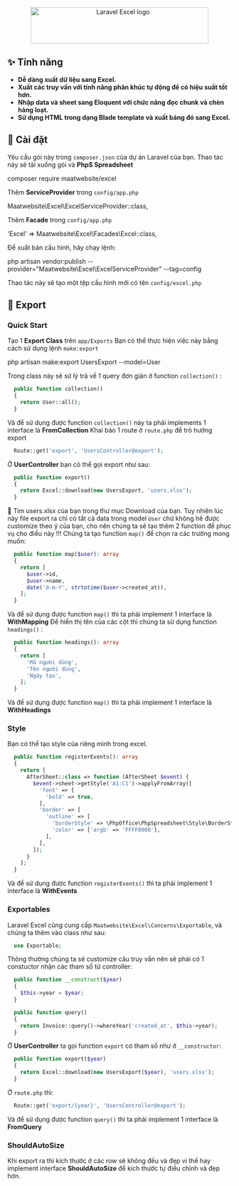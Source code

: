 <p align="center">
<img src="https://user-images.githubusercontent.com/7728097/67977317-26178100-fc18-11e9-943e-c5302ca32622.png" width="400" height="82" alt="Laravel Excel logo">
</p>

## ✨ Tính năng
- **Dễ dàng xuất dữ liệu sang Excel.**
- **Xuất các truy vấn với tính năng phân khúc tự động để có hiệu suất tốt hơn.**
- **Nhập data và sheet sang Eloquent với chức năng đọc chunk và chèn hàng loạt.**
- **Sử dụng HTML trong dạng Blade template và xuất bảng đó sang Excel.**

## 🔧 Cài đặt
Yêu cầu gói này trong `composer.json` của dự án Laravel của bạn. Thao tác này sẽ tải xuống gói và **PhpS Spreadsheet**

  composer require maatwebsite/excel

Thêm **ServiceProvider** trong `config/app.php`

  Maatwebsite\Excel\ExcelServiceProvider::class,

Thêm **Facade** trong `config/app.php`

  'Excel' => Maatwebsite\Excel\Facades\Excel::class,

Để xuất bản cấu hình, hãy chạy lệnh:

  php artisan vendor:publish --provider="Maatwebsite\Excel\ExcelServiceProvider" --tag=config

Thao tác này sẽ tạo một tệp cấu hình mới có tên `config/excel.php`

## 🚀 Export
### Quick Start
Tạo 1 **Export Class** trên `app/Exports`
Bạn có thể thực hiện việc này bằng cách sử dụng lệnh `make:export`

  php artisan make:export UsersExport --model=User

Trong class này sẽ sử lý trả về 1 query đơn giản ở function `collection()` :

```php
  public function collection()
  {
    return User::all();
  }
```

Và để sử dụng được function `collection()` này ta phải implements 1 interface là **FromCollection**
Khai báo 1 route ở `route.php` để trỏ hướng export

```php
  Route::get('export', 'UsersController@export');
```

Ở **UserController** bạn có thể gọi export như sau:

```php
  public function export() 
  {
    return Excel::download(new UsersExport, 'users.xlsx');
  }
```

📄 Tìm users.xlsx của bạn trong thư mục Download của bạn. 
Tuy nhiên lúc này file export ra chỉ có tất cả data trong model `User` chứ không hề được customize theo ý của bạn, cho nên chúng ta sẽ tạo thêm 2 function để phục vụ cho điều này !!!
Chúng ta tạo function `map()` để chọn ra các trường mong muốn:

```php
  public function map($user): array
  {
    return [
      $user->id,
      $user->name,
      date('d-m-Y', strtotime($user->created_at)),
    ];
  }
```

Và để sử dụng được function `map()` thì ta phải implement 1 interface là **WithMapping**
Để hiển thị tên của các cột thì chúng ta sử dụng function `headings()` :

```php
  public function headings(): array
  {
    return [
      'Mã người dùng',
      'Tên người dùng',
      'Ngày tạo',
    ];
  }
```

Và để sử dụng được function `map()` thì ta phải implement 1 interface là **WithHeadings**

### Style
Bạn có thể tạo style của riêng mình trong excel.

```php
  public function registerEvents(): array
  {
    return [
      AfterSheet::class => function (AfterSheet $event) {
        $event->sheet->getStyle('A1:C1')->applyFromArray([
          'font' => [
            'bold' => true,
          ],
          'border' => [
            'outline' => [
              'borderStyle' => \PhpOffice\PhpSpreadsheet\Style\BorderStyle::class,
              'color' => ['argb' => 'FFFF0000'],
            ],
          ],
        ]);
      }
    ];
  }
```

Và để sử dụng được function `registerEvents()` thì ta phải implement 1 interface là **WithEvents**

### Exportables
Laravel Excel cũng cung cấp `Maatwebsite\Excel\Concerns\Exportable`, và chúng ta thêm vào class như sau:

```php
  use Exportable;
```

Thông thường chúng ta sẽ customize câu truy vấn nên sẽ phải có 1 constuctor nhận các tham số từ controller:

```php
  public function __construct($year)
  {
    $this->year = $year;
  }

  public function query()
  {
    return Invoice::query()->whereYear('created_at', $this->year);
  }
```

Ở **UserController** ta gọi function `export` có tham số như ở ``__constructor``:

```php
  public function export($year) 
  {
    return Excel::download(new UsersExport($year), 'users.xlsx');
  }
```

Ở `route.php` thì:

```php
  Route::get('export/{year}', 'UsersController@export');
```

Và để sử dụng được function `query()` thì ta phải implement 1 interface là **FromQuery**

### ShouldAutoSize
Khi export ra thì kích thước ở các row sẽ không đều và đẹp vì thế hay implement interface **ShouldAutoSize** để kích thước tự điều chỉnh và đẹp hơn.